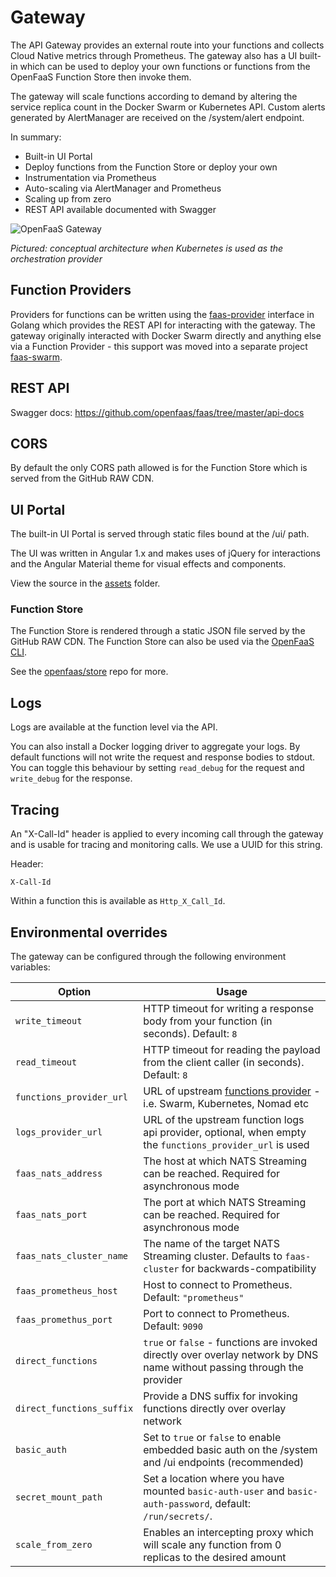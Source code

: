# Gateway

The API Gateway provides an external route into your functions and collects Cloud Native metrics through Prometheus. The gateway also has a UI built-in which can be used to deploy your own functions or functions from the OpenFaaS Function Store then invoke them.

The gateway will scale functions according to demand by altering the service replica count in the Docker Swarm or Kubernetes API. Custom alerts generated by AlertManager are received on the /system/alert endpoint.

In summary:

* Built-in UI Portal
* Deploy functions from the Function Store or deploy your own
* Instrumentation via Prometheus
* Auto-scaling via AlertManager and Prometheus
* Scaling up from zero
* REST API available documented with Swagger

![OpenFaaS Gateway](https://docs.openfaas.com/images/of-conceptual-operator.png)

*Pictured: conceptual architecture when Kubernetes is used as the orchestration provider*

## Function Providers

Providers for functions can be written using the [faas-provider](https://github.com/openfaas/faas-provider/) interface in Golang which provides the REST API for interacting with the gateway. The gateway originally interacted with Docker Swarm directly and anything else via a Function Provider - this support was moved into a separate project [faas-swarm](https://github.com/openfaas/faas-swarm/).

## REST API

Swagger docs: https://github.com/openfaas/faas/tree/master/api-docs

## CORS

By default the only CORS path allowed is for the Function Store which is served from the GitHub RAW CDN.

## UI Portal

The built-in UI Portal is served through static files bound at the /ui/ path.

The UI was written in Angular 1.x and makes uses of jQuery for interactions and the Angular Material theme for visual effects and components.

View the source in the [assets](./assets/) folder.

### Function Store

The Function Store is rendered through a static JSON file served by the GitHub RAW CDN. The Function Store can also be used via the [OpenFaaS CLI](https://github.com/openfaas/faas-cli).

See the [openfaas/store](https://github.com/openfaas/store) repo for more.

## Logs

Logs are available at the function level via the API.

You can also install a Docker logging driver to aggregate your logs. By default functions will not write the request and response bodies to stdout. You can toggle this behaviour by setting `read_debug` for the request and `write_debug` for the response.

## Tracing

An "X-Call-Id" header is applied to every incoming call through the gateway and is usable for tracing and monitoring calls. We use a UUID for this string.

Header:

```
X-Call-Id
```

Within a function this is available as `Http_X_Call_Id`.

## Environmental overrides
The gateway can be configured through the following environment variables:

| Option                 | Usage             |
|------------------------|--------------|
| `write_timeout`        | HTTP timeout for writing a response body from your function (in seconds). Default: `8`  |
| `read_timeout`         | HTTP timeout for reading the payload from the client caller (in seconds). Default: `8` |
| `functions_provider_url`             | URL of upstream [functions provider](https://github.com/openfaas/faas-provider/) - i.e. Swarm, Kubernetes, Nomad etc  |
| `logs_provider_url` | URL of the upstream function logs api provider, optional, when empty the `functions_provider_url` is used |
| `faas_nats_address`          | The host at which NATS Streaming can be reached. Required for asynchronous mode |
| `faas_nats_port`    | The port at which NATS Streaming can be reached. Required for asynchronous mode |
| `faas_nats_cluster_name` | The name of the target NATS Streaming cluster. Defaults to `faas-cluster` for backwards-compatibility |
| `faas_prometheus_host`         | Host to connect to Prometheus. Default: `"prometheus"` |
| `faas_promethus_port`         | Port to connect to Prometheus. Default: `9090` |
| `direct_functions`            | `true` or `false` -  functions are invoked directly over overlay network by DNS name without passing through the provider |
| `direct_functions_suffix`     | Provide a DNS suffix for invoking functions directly over overlay network  |
| `basic_auth`              | Set to `true` or `false` to enable embedded basic auth on the /system and /ui endpoints (recommended) |
| `secret_mount_path`       | Set a location where you have mounted `basic-auth-user` and `basic-auth-password`, default: `/run/secrets/`. |
| `scale_from_zero`       | Enables an intercepting proxy which will scale any function from 0 replicas to the desired amount |
